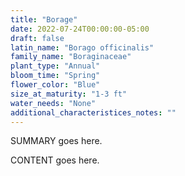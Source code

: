 ```yaml
---
title: "Borage"
date: 2022-07-24T00:00:00-05:00
draft: false
latin_name: "Borago officinalis"
family_name: "Boraginaceae"
plant_type: "Annual"
bloom_time: "Spring"
flower_color: "Blue"
size_at_maturity: "1-3 ft"
water_needs: "None"
additional_characteristices_notes: ""
---
```


SUMMARY goes here.

<!--more-->

CONTENT goes here.